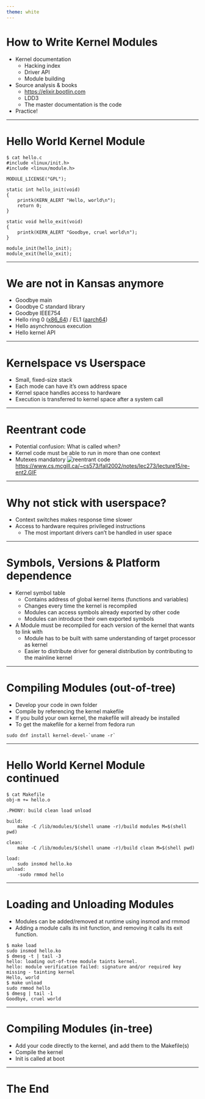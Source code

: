```yaml
---
theme: white
---
```


# How to Write Kernel Modules
- Kernel documentation
    - Hacking index
    - Driver API
    - Module building
- Source analysis & books
    - https://elixir.bootlin.com
    - LDD3
    - The master documentation is the code
- Practice!

---

# Hello World Kernel Module
```console
$ cat hello.c
#include <linux/init.h>
#include <linux/module.h>

MODULE_LICENSE("GPL");

static int hello_init(void)
{
    printk(KERN_ALERT "Hello, world\n");
    return 0;
}

static void hello_exit(void)
{
    printk(KERN_ALERT "Goodbye, cruel world\n");
}

module_init(hello_init);
module_exit(hello_exit);
```

---

# We are not in Kansas anymore
- Goodbye main
- Goodbye C standard library
- Goodbye IEEE754
- Hello ring 0 ([x86_64](https://en.wikipedia.org/wiki/Protection_ring)) / EL1 ([aarch64](https://events.static.linuxfound.org/images/stories/pdf/lcna_co2012_marinas.pdf))
- Hello asynchronous execution
- Hello kernel API

---

# Kernelspace vs Userspace
- Small, fixed-size stack
- Each mode can have it’s own address space
- Kernel space handles access to hardware
- Execution is transferred to kernel space after a system call

---

# Reentrant code
- Potential confusion: What is called when?
- Kernel code must be able to run in more than one context
- Mutexes mandatory
![reentrant code](/images/Modules_Drivers/modules_drivers_slide14.png)
<https://www.cs.mcgill.ca/~cs573/fall2002/notes/lec273/lecture15/re-ent2.GIF>

---

# Why not stick with userspace?
- Context switches makes response time slower
- Access to hardware requires privileged instructions
    - The most important drivers can’t be handled in user space

---

# Symbols, Versions & Platform dependence
- Kernel symbol table
  - Contains address of global kernel items (functions and variables)
  - Changes every time the kernel is recompiled
  - Modules can access symbols already exported by other code
  - Modules can introduce their own exported symbols
- A Module must be recompiled for each version of the kernel that wants to link with
  - Module has to be built with same understanding of target processor as kernel
  - Easier to distribute driver for general distribution by contributing to the mainline kernel

---

# Compiling Modules (out-of-tree)
- Develop your code in own folder
- Compile by referencing the kernel makefile
- If you build your own kernel, the makefile will already be installed
- To get the makefile for a kernel from fedora run
```console
sudo dnf install kernel-devel-`uname -r`
````

---

# Hello World Kernel Module continued
```console
$ cat Makefile
obj-m += hello.o

.PHONY: build clean load unload

build:
    make -C /lib/modules/$(shell uname -r)/build modules M=$(shell pwd)

clean:
    make -C /lib/modules/$(shell uname -r)/build clean M=$(shell pwd)

load:
    sudo insmod hello.ko
unload:
    -sudo rmmod hello
```

---

# Loading and Unloading Modules
- Modules can be added/removed at runtime using insmod and rmmod
- Adding a module calls its init function, and removing it calls its exit function.
```console
$ make load
sudo insmod hello.ko
$ dmesg -t | tail -3
hello: loading out-of-tree module taints kernel.
hello: module verification failed: signature and/or required key missing - tainting kernel
Hello, world
$ make unload
sudo rmmod hello
$ dmesg | tail -1
Goodbye, cruel world
```

---

# Compiling Modules (in-tree)
- Add your code directly to the kernel, and add them to the Makefile(s)
- Compile the kernel
- Init is called at boot

---

# The End
